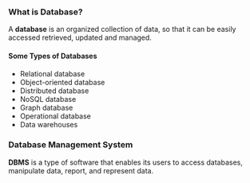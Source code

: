 ### What is Database?

A **database** is an organized collection of data, so that it can be easily accessed retrieved, updated and managed.

#### Some Types of Databases

- Relational database
- Object-oriented database
- Distributed database
- NoSQL database
- Graph database
- Operational database
- Data warehouses

### Database Management System

**DBMS** is a type of software that enables its users to access databases, manipulate data, report, and represent data.

